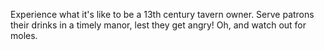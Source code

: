 Experience what it's like to be a 13th century tavern owner.  Serve patrons their drinks in a timely manor, lest they get angry!  Oh, and watch out for moles.
